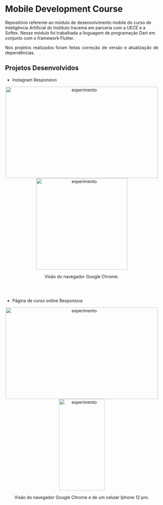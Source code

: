 # Mobile Development Course

Repositório referente ao módulo de desenvolvimento mobile do curso de Inteligência Artificial do Instituto Iracema em parceria com a UECE e a Softex. Nesse módulo foi trabalhada a linguagem de programação Dart em conjunto com o framework Flutter.

<p align="justify"> Nos projetos realizados foram feitas correção de versão e atualização de dependências. </p>

## Projetos Desenvolvidos

- Instagram Responsivo

<div align="center">

<img align="center" alt="experimento" height="300" width="500" src="https://user-images.githubusercontent.com/113054956/233466967-dc46e07f-15fd-41f9-ab2c-bc838d40b610.png">

<img align="center" alt="experimento" height="300" width="300" src="https://user-images.githubusercontent.com/113054956/233467428-6fe3b28c-3632-4310-8bf1-1523dec7ba3a.png">
  <p align="center"> Visão do navegador Google Chrome. </p>

</div></br></br>

- Página de curso online Responsiva


<div align="center">

<img align="center" alt="experimento" height="300" width="500" src="https://user-images.githubusercontent.com/113054956/233476021-e486537b-6125-4fb4-a300-ba7a670d6baf.png">
  

<img align="center" alt="experimento" height="300" width="150" src="https://user-images.githubusercontent.com/113054956/233475988-7a9d0da5-e0a1-4b1c-b627-e6ac716e6596.png">
  
  <p align="center"> Visão do navegador Google Chrome e de um celular Iphone 12 pro. </p>

</div></br></br>

